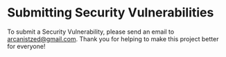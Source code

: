 # Submitting Security Vulnerabilities

To submit a Security Vulnerability, please send an email to arcanistzed@gmail.com.
Thank you for helping to make this project better for everyone!
